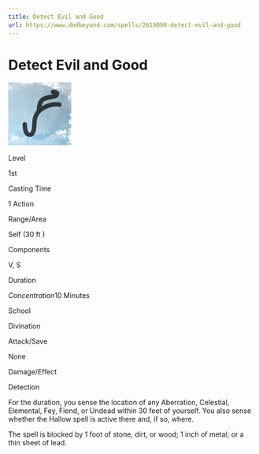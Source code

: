 ```yaml
---
title: Detect Evil and Good
url: https://www.dndbeyond.com/spells/2619090-detect-evil-and-good
---
```


# Detect Evil and Good

![Detect Evil and Good](detect-evil-and-good.png)

Level

1st

Casting Time

1 Action

Range/Area

Self
(30 ft )

Components

V, S

Duration

*Concentration*10 Minutes

School

Divination

Attack/Save

None

Damage/Effect

Detection

For the duration, you sense the location of any Aberration, Celestial, Elemental, Fey, Fiend, or Undead within 30 feet of yourself. You also sense whether the Hallow spell is active there and, if so, where.

The spell is blocked by 1 foot of stone, dirt, or wood; 1 inch of metal; or a thin sheet of lead.